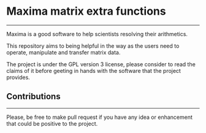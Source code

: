 # Maxima matrix extra functions

---
Maxima is a good software to help scientists resolving their arithmetics.

This repository aims to being helpful in the way as the users need to
operate, manipulate and transfer matrix data.

The project is under the GPL version 3 license, please consider to read the
claims of it before geeting in hands with the software that the project
provides.

## Contributions

---
Please, be free to make pull request if you have any idea or enhancement that
could be positive to the project.
